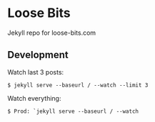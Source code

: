 Loose Bits
==========

Jekyll repo for loose-bits.com

## Development

Watch last 3 posts:

```
$ jekyll serve --baseurl / --watch --limit 3
```

Watch everything:

```
$ Prod: `jekyll serve --baseurl / --watch
```
